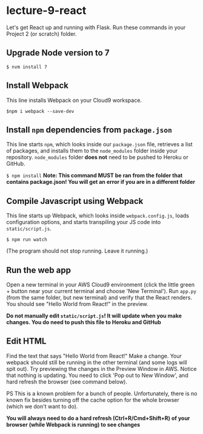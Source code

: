 # lecture-9-react

Let's get React up and running with Flask. Run these commands in your Project 2 (or scratch) folder.

## Upgrade Node version to 7

```$ nvm install 7```

## Install Webpack

This line installs Webpack on your Cloud9 workspace.

```$npm i webpack --save-dev```

## Install `npm` dependencies from `package.json`

This line starts `npm`, which looks inside our `package.json` file, retrieves a list of
packages, and installs them to the `node_modules` folder inside your repository. `node_modules` folder **does not** need to be pushed to Heroku or GitHub.

```$ npm install```
**Note: This command MUST be ran from the folder that contains package.json! You will get an error if you are in a different folder**

## Compile Javascript using Webpack

This line starts up Webpack, which looks inside `webpack.config.js`, loads
configuration options, and starts transpiling your JS code into `static/script.js`.

```$ npm run watch```

(The program should not stop running. Leave it running.)

## Run the web app

Open a new terminal in your AWS Cloud9 environment (click the little green + button near your current terminal and choose 'New Terminal'). Run `app.py` (from the same folder, but new terminal) and verify that the React renders. You should see "Hello World from React!" in the preview.

**Do not manually edit `static/script.js`! It will update when you make changes. You do need to push this file to Heroku and GitHub**

## Edit HTML

Find the text that says "Hello World from React!" Make a change. Your webpack should still be running in the other terminal (and some logs will spit out). Try previewing the changes in the Preview Window in AWS. Notice that nothing is updating. You need to click 'Pop out to New Window', and hard refresh the browser (see command below). 

PS This is a known problem for a bunch of people. Unfortunately, there is no known fix besides turning off the cache option for the whole browser (which we don't want to do).

**You will always need to do a hard refresh (Ctrl+R/Cmd+Shift+R) of your browser (while Webpack is running) to see changes**

